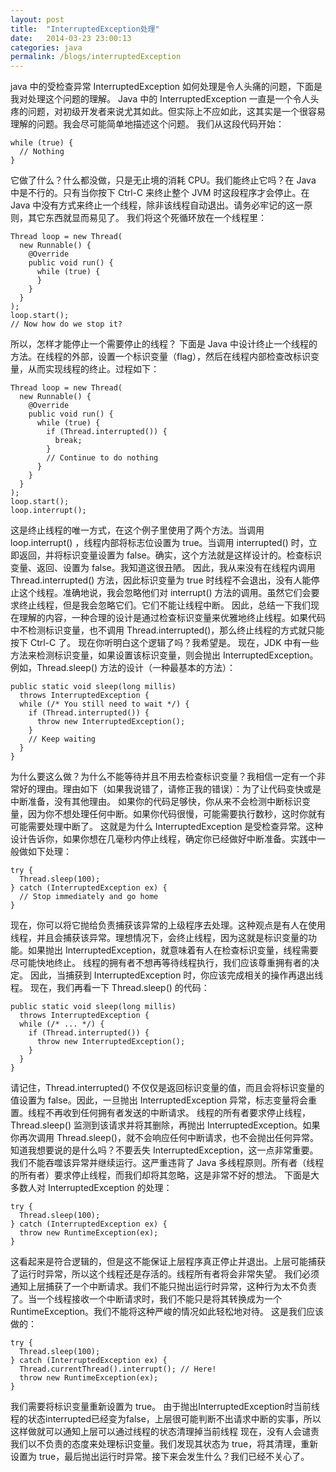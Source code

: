 ```yaml
---
layout: post
title:  "InterruptedException处理"
date:   2014-03-23 23:00:13
categories: java
permalink: /blogs/interruptedException
---
```


java 中的受检查异常 InterruptedException 如何处理是令人头痛的问题，下面是我对处理这个问题的理解。
Java 中的 InterruptedException 一直是一个令人头疼的问题，对初级开发者来说尤其如此。但实际上不应如此，这其实是一个很容易理解的问题。我会尽可能简单地描述这个问题。
我们从这段代码开始：

```
while (true) {
  // Nothing
}
```
它做了什么？什么都没做，只是无止境的消耗 CPU。我们能终止它吗？在 Java 中是不行的。只有当你按下 Ctrl-C 来终止整个 JVM 时这段程序才会停止。在 Java 中没有方式来终止一个线程，除非该线程自动退出。请务必牢记的这一原则，其它东西就显而易见了。
我们将这个死循环放在一个线程里：

```
Thread loop = new Thread(
  new Runnable() {
    @Override
    public void run() {
      while (true) {
      }
    }
  }
);
loop.start();
// Now how do we stop it?
```

所以，怎样才能停止一个需要停止的线程？
下面是 Java 中设计终止一个线程的方法。在线程的外部，设置一个标识变量（flag），然后在线程内部检查改标识变量，从而实现线程的终止。过程如下：

```
Thread loop = new Thread(
  new Runnable() {
    @Override
    public void run() {
      while (true) {
        if (Thread.interrupted()) {
          break;
        }
        // Continue to do nothing
      }
    }
  }
);
loop.start();
loop.interrupt();
```

这是终止线程的唯一方式，在这个例子里使用了两个方法。当调用 loop.interrupt() ，线程内部将标志位设置为 true。当调用 interrupted() 时，立即返回，并将标识变量设置为 false。确实，这个方法就是这样设计的。检查标识变量、返回、设置为 false。我知道这很丑陋。
因此，我从来没有在线程内调用 Thread.interrupted() 方法，因此标识变量为 true 时线程不会退出，没有人能停止这个线程。准确地说，我会忽略他们对 interrupt() 方法的调用。虽然它们会要求终止线程，但是我会忽略它们。它们不能让线程中断。
因此，总结一下我们现在理解的内容，一种合理的设计是通过检查标识变量来优雅地终止线程。如果代码中不检测标识变量，也不调用 Thread.interrupted()，那么终止线程的方式就只能按下 Ctrl-C 了。
现在你听明白这个逻辑了吗？我希望是。
现在，JDK 中有一些方法来检测标识变量，如果设置该标识变量，则会抛出 InterruptedException。例如，Thread.sleep() 方法的设计（一种最基本的方法）：

```
public static void sleep(long millis)
  throws InterruptedException {
  while (/* You still need to wait */) {
    if (Thread.interrupted()) {
      throw new InterruptedException();
    }
    // Keep waiting
  }
}
```

为什么要这么做？为什么不能等待并且不用去检查标识变量？我相信一定有一个非常好的理由。理由如下（如果我说错了，请修正我的错误）：为了让代码变快或是中断准备，没有其他理由。
如果你的代码足够快，你从来不会检测中断标识变量，因为你不想处理任何中断。如果你代码很慢，可能需要执行数秒，这时你就有可能需要处理中断了。
这就是为什么 InterruptedException 是受检查异常。这种设计告诉你，如果你想在几毫秒内停止线程，确定你已经做好中断准备。实践中一般做如下处理：

```
try {
  Thread.sleep(100);
} catch (InterruptedException ex) {
  // Stop immediately and go home
}
```

现在，你可以将它抛给负责捕获该异常的上级程序去处理。这种观点是有人在使用线程，并且会捕获该异常。理想情况下，会终止线程，因为这就是标识变量的功能。如果抛出 InterruptedException，就意味着有人在检查标识变量，线程需要尽可能快地终止。
线程的拥有者不想再等待线程执行，我们应该尊重拥有者的决定。
因此，当捕获到 InterruptedException 时，你应该完成相关的操作再退出线程。
现在，我们再看一下 Thread.sleep() 的代码：

```
public static void sleep(long millis)
  throws InterruptedException {
  while (/* ... */) {
    if (Thread.interrupted()) {
      throw new InterruptedException();
    }
  }
}
```

请记住，Thread.interrupted() 不仅仅是返回标识变量的值，而且会将标识变量的值设置为 false。因此，一旦抛出 InterruptedException 异常，标志变量将会重置。线程不再收到任何拥有者发送的中断请求。
线程的所有者要求停止线程，Thread.sleep() 监测到该请求并将其删除，再抛出 InterruptedException。如果你再次调用 Thread.sleep()，就不会响应任何中断请求，也不会抛出任何异常。
知道我想要说的是什么吗？不要丢失 InterruptedException，这一点非常重要。我们不能吞噬该异常并继续运行。这严重违背了 Java 多线程原则。所有者（线程的所有者）要求停止线程，而我们却将其忽略，这是非常不好的想法。
下面是大多数人对 InterruptedException 的处理：

```
try {
  Thread.sleep(100);
} catch (InterruptedException ex) {
  throw new RuntimeException(ex);
}
```

这看起来是符合逻辑的，但是这不能保证上层程序真正停止并退出。上层可能捕获了运行时异常，所以这个线程还是存活的。线程所有者将会非常失望。
我们必须通知上层捕获了一个中断请求。我们不能只抛出运行时异常，这种行为太不负责了。当一个线程接收一个中断请求时，我们不能只是将其转换成为一个 RuntimeException。我们不能将这种严峻的情况如此轻松地对待。
这是我们应该做的：

```
try {
  Thread.sleep(100);
} catch (InterruptedException ex) {
  Thread.currentThread().interrupt(); // Here!
  throw new RuntimeException(ex);
}
```

我们需要将标识变量重新设置为 true。
由于抛出InterruptedException时当前线程的状态interrupted已经变为false，上层很可能判断不出请求中断的实事，所以这样做就可以通知上层可以通过线程的状态清理掉当前线程
现在，没有人会谴责我们以不负责的态度来处理标识变量。我们发现其状态为 true，将其清理，重新设置为 true，最后抛出运行时异常。接下来会发生什么？我们已经不关心了。


